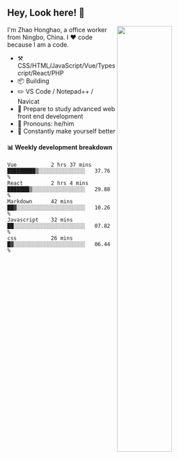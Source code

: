 ## Hey, Look here! :wave: 

<img align="right" width="50%" src="https://github-readme-stats.vercel.app/api?username=zhao2022-Ux&show_icons=true&hide_title=true" />

I'm Zhao Honghao, a office worker from Ningbo, China. I ❤️ code because I am a code.

-   :hammer_and_pick: CSS/HTML/JavaScript/Vue/Typescript/React/PHP
-   :package: Building 
-   :pencil2: VS Code / Notepad++ / Navicat
-   :seedling: Prepare to study advanced web front end development
-   :man: Pronouns: he/him
-   :thinking: Constantly make yourself better


#### :bar_chart:  Weekly development breakdown

<!--START_SECTION:waka-->
```text
Vue           2 hrs 37 mins   █████████▒░░░░░░░░░░░░░░░   37.76 % 
React         2 hrs 4 mins    ███████▒░░░░░░░░░░░░░░░░░   29.88 % 
Markdown      42 mins         ██▓░░░░░░░░░░░░░░░░░░░░░░   10.26 % 
Javascript    32 mins         ██░░░░░░░░░░░░░░░░░░░░░░░   07.82 % 
css           26 mins         █▓░░░░░░░░░░░░░░░░░░░░░░░   06.44 % 
```
<!--END_SECTION:waka-->
